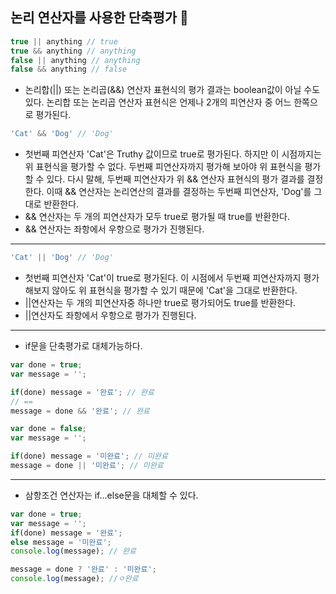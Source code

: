 
## 논리 연산자를 사용한 단축평가 📌

```javascript
true || anything // true
true && anything // anything
false || anything // anything
false && anything // false
```

- 논리합(||) 또는 논리곱(&&) 연산자 표현식의 평가 결과는 boolean값이 아닐 수도 있다. 논리합 또는 논리곱 연산자 표현식은 언제나 2개의 피연산자 중 어느 한쪽으로 평가된다.
```javascript
'Cat' && 'Dog' // 'Dog'
```
- 첫번째 피연산자 'Cat'은 Truthy 값이므로 true로 평가된다. 하지만 이 시점까지는 위 표현식을 평가할 수 없다. 두번째 피연산자까지 평가해 보아야 위 표현식을 평가할 수 있다. 다시 말해, 두번째 피연산자가 위 && 연산자 표현식의 평가 결과를 결정한다.
이때 && 연산자는 논리연산의 결과를 결정하는 두번째 피연산자, 'Dog'를 그대로 반환한다.
- && 연산자는 두 개의 피연산자가 모두 true로 평가될 때 true를 반환한다.
- && 연산자는 좌항에서 우항으로 평가가 진행된다.
---
```javascript
'Cat' || 'Dog' // 'Dog'
```
- 첫번째 피연산자 'Cat'이 true로 평가된다. 이 시점에서 두번째 피연산자까지 평가해보지 않아도 위 표현식을 평가할 수 있기 때문에 'Cat'을 그대로 반환한다.
- ||연산자는 두 개의 피연산자중 하나만 true로 평가되어도 true를 반환한다. 
- ||연산자도 좌항에서 우항으로 평가가 진행된다.

---

- if문을 단축평가로 대체가능하다.
```javascript
var done = true;
var message = '';

if(done) message = '완료'; // 완료
// ==
message = done && '완료'; // 완료
```
```javascript
var done = false;
var message = '';

if(done) message = '미완료'; // 미완료
message = done || '미완료'; // 미완료
```
---
- 삼항조건 연산자는 if...else문을 대체할 수 있다.
```javascript
var done = true;
var message = '';
if(done) message = '완료';
else message = '미완료'; 
console.log(message); // 완료

message = done ? '완료' : '미완료';
console.log(message); //ㅇ완료
```

